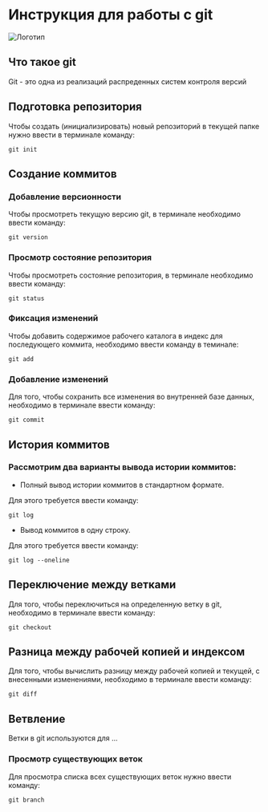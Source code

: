 # **Инструкция для работы с git**

![Логотип](git.jpg)

## Что такое git

Git - это одна из реализаций распреденных систем контроля версий

## Подготовка репозитория

Чтобы создать (инициализировать) новый репозиторий в текущей папке нужно ввести в терминале команду:

    git init

## Создание коммитов

### Добавление версионности

Чтобы просмотреть текущую версию git, в терминале необходимо ввести команду:

    git version

### Просмотр состояние репозитория

Чтобы просмотреть состояние репозитория, в терминале необходимо ввести команду:

    git status

### Фиксация изменений

Чтобы добавить содержимое рабочего каталога в индекс для последующего коммита, необходимо ввести команду в теминале:

    git add

### Добавление изменений

Для того, чтобы сохранить все изменения во внутренней базе данных, необходимо в терминале ввести команду:

    git commit

## История коммитов

### Рассмотрим два варианты вывода истории коммитов:

* Полный вывод истории коммитов в стандартном формате. 

Для этого требуется ввести команду: 

    git log

* Вывод коммитов в одну строку.

Для этого требуется ввести команду:

    git log --oneline

## Переключение между ветками

Для того, чтобы переключиться на определенную ветку в git, необходимо в терминале ввести команду:

    git checkout

## Разница между рабочей копией и индексом

Для того, чтобы вычислить разницу между рабочей копией и текущей, с внесенными изменениями, необходимо в терминале ввести команду: 

    git diff

## Ветвление 

Ветки в git используются для ...

### Просмотр существующих веток

Для просмотра списка всех существующих веток нужно ввести команду:

    git branch
